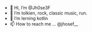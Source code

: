 - 👋 Hi, I’m @Jh0se3F
- 👀 I’m tolkien, rock, classic music, run.
- 🌱 I’m lerning kotlin
- 📫 How to reach me ... @jhosef__

<!---
Jh0se3F/Jh0se3F is a ✨ special ✨ repository because its `README.md` (this file) appears on your GitHub profile.
You can click the Preview link to take a look at your changes.
--->
